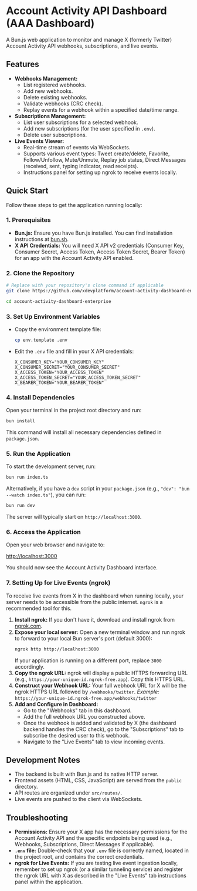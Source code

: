 # Account Activity API Dashboard (AAA Dashboard)

A Bun.js web application to monitor and manage X (formerly Twitter) Account Activity API webhooks, subscriptions, and live events.

## Features

*   **Webhooks Management:**
    *   List registered webhooks.
    *   Add new webhooks.
    *   Delete existing webhooks.
    *   Validate webhooks (CRC check).
    *   Replay events for a webhook within a specified date/time range.
*   **Subscriptions Management:**
    *   List user subscriptions for a selected webhook.
    *   Add new subscriptions (for the user specified in `.env`).
    *   Delete user subscriptions.
*   **Live Events Viewer:**
    *   Real-time stream of events via WebSockets.
    *   Supports various event types: Tweet create/delete, Favorite, Follow/Unfollow, Mute/Unmute, Replay job status, Direct Messages (received, sent, typing indicator, read receipts).
    *   Instructions panel for setting up ngrok to receive events locally.

## Quick Start

Follow these steps to get the application running locally:

### 1. Prerequisites

*   **Bun.js:** Ensure you have Bun.js installed. You can find installation instructions at [bun.sh](https://bun.sh).
*   **X API Credentials:** You will need X API v2 credentials (Consumer Key, Consumer Secret, Access Token, Access Token Secret, Bearer Token) for an app with the Account Activity API enabled.

### 2. Clone the Repository

```bash
# Replace with your repository's clone command if applicable
git clone https://github.com/xdevplatform/account-activity-dashboard-enterprise.git
```

```bash
cd account-activity-dashboard-enterprise
```

### 3. Set Up Environment Variables

*   Copy the environment template file:
    ```bash
    cp env.template .env
    ```
*   Edit the `.env` file and fill in your X API credentials:
    ```
    X_CONSUMER_KEY="YOUR_CONSUMER_KEY"
    X_CONSUMER_SECRET="YOUR_CONSUMER_SECRET"
    X_ACCESS_TOKEN="YOUR_ACCESS_TOKEN"
    X_ACCESS_TOKEN_SECRET="YOUR_ACCESS_TOKEN_SECRET"
    X_BEARER_TOKEN="YOUR_BEARER_TOKEN"
    ```

### 4. Install Dependencies

Open your terminal in the project root directory and run:

```bash
bun install
```

This command will install all necessary dependencies defined in `package.json`.

### 5. Run the Application

To start the development server, run:

```bash
bun run index.ts
```

Alternatively, if you have a `dev` script in your `package.json` (e.g., `"dev": "bun --watch index.ts"`), you can run:

```bash
bun run dev
```

The server will typically start on `http://localhost:3000`.

### 6. Access the Application

Open your web browser and navigate to:

[http://localhost:3000](http://localhost:3000)

You should now see the Account Activity Dashboard interface.

### 7. Setting Up for Live Events (ngrok)

To receive live events from X in the dashboard when running locally, your server needs to be accessible from the public internet. `ngrok` is a recommended tool for this.

1.  **Install ngrok:** If you don't have it, download and install ngrok from [ngrok.com](https://ngrok.com).
2.  **Expose your local server:** Open a new terminal window and run ngrok to forward to your local Bun server's port (default 3000):
    ```bash
    ngrok http http://localhost:3000
    ```
    If your application is running on a different port, replace `3000` accordingly.
3.  **Copy the ngrok URL:** ngrok will display a public HTTPS forwarding URL (e.g., `https://your-unique-id.ngrok-free.app`). Copy this HTTPS URL.
4.  **Construct your Webhook URL:** Your full webhook URL for X will be the ngrok HTTPS URL followed by `/webhooks/twitter`.
    *Example:* `https://your-unique-id.ngrok-free.app/webhooks/twitter`
5.  **Add and Configure in Dashboard:**
    *   Go to the "Webhooks" tab in this dashboard.
    *   Add the full webhook URL you constructed above.
    *   Once the webhook is added and validated by X (the dashboard backend handles the CRC check), go to the "Subscriptions" tab to subscribe the desired user to this webhook.
    *   Navigate to the "Live Events" tab to view incoming events.

## Development Notes

*   The backend is built with Bun.js and its native HTTP server.
*   Frontend assets (HTML, CSS, JavaScript) are served from the `public` directory.
*   API routes are organized under `src/routes/`.
*   Live events are pushed to the client via WebSockets.

## Troubleshooting

*   **Permissions:** Ensure your X app has the necessary permissions for the Account Activity API and the specific endpoints being used (e.g., Webhooks, Subscriptions, Direct Messages if applicable).
*   **`.env` file:** Double-check that your `.env` file is correctly named, located in the project root, and contains the correct credentials.
*   **ngrok for Live Events:** If you are testing live event ingestion locally, remember to set up ngrok (or a similar tunneling service) and register the ngrok URL with X as described in the "Live Events" tab instructions panel within the application.
